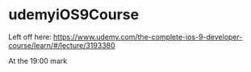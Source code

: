 # udemyiOS9Course

Left off here:
https://www.udemy.com/the-complete-ios-9-developer-course/learn/#/lecture/3193380

At the 19:00 mark


